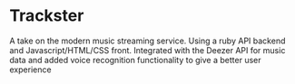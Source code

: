 # Trackster
A take on the modern music streaming service. Using a ruby API backend and Javascript/HTML/CSS front. Integrated with the Deezer API for music data and added voice recognition functionality to give a better user experience 
